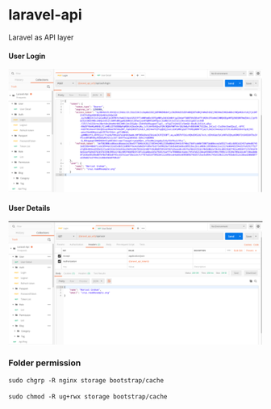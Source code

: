# laravel-api

Laravel as API layer


#### User Login
![User Login](./data/screenshort/Login-details.png)

#### User Details
![User Login](./data/screenshort/User-details.png)


### Folder permission

    sudo chgrp -R nginx storage bootstrap/cache

    sudo chmod -R ug+rwx storage bootstrap/cache
